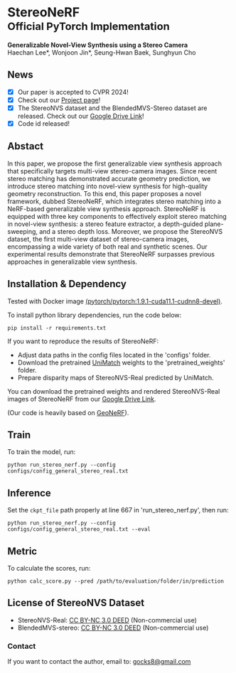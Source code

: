 # StereoNeRF<br><sub>Official PyTorch Implementation</sub>

**Generalizable Novel-View Synthesis using a Stereo Camera**<br>
Haechan Lee*, Wonjoon Jin*, Seung-Hwan Baek, Sunghyun Cho<br>

## News
- [x] Our paper is accepted to CVPR 2024!
- [x] Check out our [Project page](https://jinwonjoon.github.io/stereonerf/)!
- [x] The StereoNVS dataset and the BlendedMVS-Stereo dataset are released. Check out our [Google Drive Link](https://drive.google.com/drive/folders/1PI-_ESKw8fX_2YMD2v5DLR3FizikYxHO?usp=sharing)!
- [x] Code id released!

## Abstact
In this paper, we propose the first generalizable view synthesis approach that specifically targets multi-view stereo-camera images. Since recent stereo matching has demonstrated accurate geometry prediction, we introduce stereo matching into novel-view synthesis for high-quality geometry reconstruction. To this end, this paper proposes a novel framework, dubbed StereoNeRF, which integrates stereo matching into a NeRF-based generalizable view synthesis approach. StereoNeRF is equipped with three key components to effectively exploit stereo matching in novel-view synthesis: a stereo feature extractor, a depth-guided plane-sweeping, and a stereo depth loss. Moreover, we propose the StereoNVS dataset, the first multi-view dataset of stereo-camera images, encompassing a wide variety of both real and synthetic scenes. Our experimental results demonstrate that StereoNeRF surpasses previous approaches in generalizable view synthesis.

## Installation & Dependency
Tested with Docker image [(pytorch/pytorch:1.9.1-cuda11.1-cudnn8-devel)](https://hub.docker.com/layers/pytorch/pytorch/1.9.1-cuda11.1-cudnn8-devel/images/sha256-fd8fcd6e1196d8965657b04e7dfb666046063904b767c1fd75df8039fe0ada17?context=explore).

To install python library dependencies, run the code below:

```
pip install -r requirements.txt
```

If you want to reproduce the results of StereoNeRF:
- Adjust data paths in the config files located in the 'configs' folder.
- Download the pretrained [UniMatch](https://github.com/autonomousvision/unimatch/tree/master) weights to the 'pretrained_weights' folder.
- Prepare disparity maps of StereoNVS-Real predicted by UniMatch.

You can download the pretrained weights and rendered StereoNVS-Real images of StereoNeRF from our [Google Drive Link](https://drive.google.com/drive/folders/1fqcYa5a4sR4JEi5ulyChX3hibv5rgmcr).

(Our code is heavily based on [GeoNeRF](https://github.com/idiap/GeoNeRF)).

## Train
To train the model, run:

```
python run_stereo_nerf.py --config configs/config_general_stereo_real.txt
```

## Inference
Set the `ckpt_file` path properly at line 667 in 'run_stereo_nerf.py', then run:

```
python run_stereo_nerf.py --config configs/config_general_stereo_real.txt --eval
```

## Metric
To calculate the scores, run:

```
python calc_score.py --pred /path/to/evaluation/folder/in/prediction
```

## License of StereoNVS Dataset
- StereoNVS-Real: [CC BY-NC 3.0 DEED](https://creativecommons.org/licenses/by-nc/3.0/deed.en) (Non-commercial use)
- BlendedMVS-stereo: [CC BY-NC 3.0 DEED](https://creativecommons.org/licenses/by-nc/3.0/deed.en) (Non-commercial use)

### Contact
If you want to contact the author, email to: gocks8@gmail.com